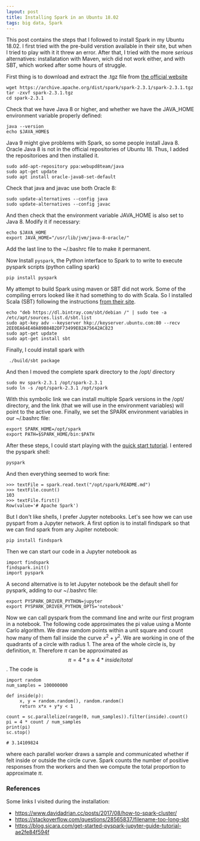 ```yaml
---
layout: post
title: Installing Spark in an Ubuntu 18.02
tags: big data, Spark
---
```


This post contains the steps that I followed to install Spark in my Ubuntu 18.02. I first tried with the pre-build verstion available in their site, but when I tried to play with it it threw an error. After that, I tried with the more *serious* alternatives: installatation with Maven, wich did not work either, and with SBT, which worked after some hours of struggle.


First thing is to download and extract the .tgz file from [the official website](http://spark.apache.org/downloads.html)


    wget https://archive.apache.org/dist/spark/spark-2.3.1/spark-2.3.1.tgz
    tar -zxvf spark-2.3.1.tgz
    cd spark-2.3.1


Check that we have Java 8 or higher, and whether we have the JAVA_HOME environment variable properly defined:

    java --version
    echo $JAVA_HOME$

Java 9 might give problems with Spark, so some people install Java 8. Oracle Java 8 is not in the official repositories of Ubuntu 18. Thus, I added the repositorioes and then installed it.

    sudo add-apt-repository ppa:webupd8team/java
    sudo apt-get update
    sudo apt install oracle-java8-set-default

 Check that java and javac use both Oracle 8:

    sudo update-alternatives --config java
    sudo update-alternatives --config javac
    
And then check that the environment variable JAVA_HOME is also set to Java 8. Modify it if necessary:

    echo $JAVA_HOME
    export JAVA_HOME="/usr/lib/jvm/java-8-oracle/"

Add the last line to the ~/.bashrc file to make it permanent.

Now Install `pyspark`, the Python interface to Spark to to write  to execute pyspark scripts (python calling spark)

    pip install pyspark

My attempt to build Spark using maven or SBT did not work. Some of the compiling errors looked like it had something to do with Scala. So I installed Scala (SBT) following the instructions [from their site](https://www.scala-sbt.org/download.html?_ga=2.151093565.506191957.1537690680-997580507.1537641438).

    echo "deb https://dl.bintray.com/sbt/debian /" | sudo tee -a /etc/apt/sources.list.d/sbt.list
    sudo apt-key adv --keyserver hkp://keyserver.ubuntu.com:80 --recv 2EE0EA64E40A89B84B2DF73499E82A75642AC823
    sudo apt-get update
    sudo apt-get install sbt

 Finally, I could install spark with
 
     ./build/sbt package

And then I moved the complete spark directory to the /opt/ directory

    sudo mv spark-2.3.1 /opt/spark-2.3.1
    sudo ln -s /opt/spark-2.3.1 /opt/spark

  
 With this symbolic link we can install multiple Spark versions in the /opt/ directory, and the link (that we will use in the environment variables) will point to the active one. Finally, we set the SPARK environment variables in our ~/.bashrc file:
 
    export SPARK_HOME=/opt/spark
    export PATH=$SPARK_HOME/bin:$PATH
 
After these steps, I could start playing with the [quick start tutorial](https://spark.apache.org/docs/latest/quick-start.html). I entered the pyspark shell:

    pyspark
   
And then everything seemed to work fine:
   
    >>> textFile = spark.read.text("/opt/spark/README.md")
    >>> textFile.count()
    103 
    >>> textFile.first()
    Row(value='# Apache Spark')

    
But I don't like shells, I prefer Jupyter notebooks. Let's see how we can use pyspart from a Jupyter network. A first option is to install findspark so that we can find spark from any Jupiter notebook:

    pip install findspark

Then we can start our code in a Jupyter notebook as
 
    import findspark
    findspark.init()
    import pyspark
 
A second alternative is to let Jupyter notebook be the default shell for pyspark, adding to our  ~/.bashrc file:

    export PYSPARK_DRIVER_PYTHON=jupyter
    export PYSPARK_DRIVER_PYTHON_OPTS='notebook'

Now we can call pyspark from the command line and write our first program in a notebook. The following code approximates the pi value using a Monte Carlo algorithm. We draw ramdom points within a unit square and count how many of them fall inside the curve  $x^2 + y^2$. We are working in one of the quadrants of a circle with radius 1. The area of the whole circle is, by definition, $\pi$. Therefore $\pi$ can be approximated as  $$ \pi= 4*s \approx 4 * inside / total$$. The code is

    import random
    num_samples = 100000000
    
    def inside(p):     
         x, y = random.random(), random.random()
         return x*x + y*y < 1

    count = sc.parallelize(range(0, num_samples)).filter(inside).count()
    pi = 4 * count / num_samples
    print(pi)
    sc.stop()
    
    # 3.14109824

where each parallel worker draws a sample and communicated whether if felt inside or outside the circle curve. Spark counts the number of positive responses from the workers and then we compute the total proportion to approximate $\pi$.
### References

Some links I visited during the installation:

* https://www.davidadrian.cc/posts/2017/08/how-to-spark-cluster/
* https://stackoverflow.com/questions/28565837/filename-too-long-sbt
* https://blog.sicara.com/get-started-pyspark-jupyter-guide-tutorial-ae2fe84f594f